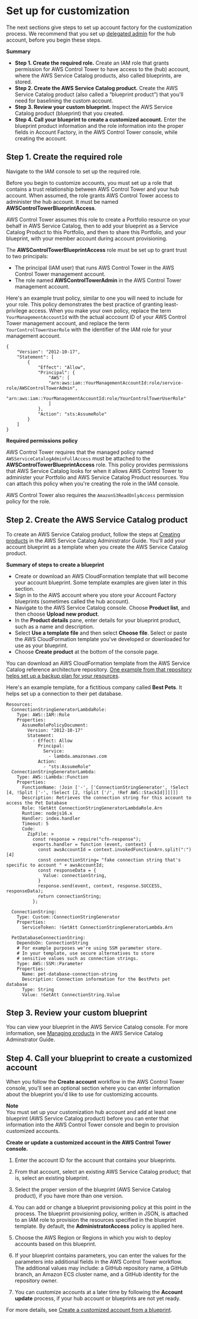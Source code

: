 # Set up for customization<a name="afc-setup-steps"></a>

The next sections give steps to set up account factory for the customization process\. We recommend that you set up [delegated admin](https://docs.aws.amazon.com/accounts/latest/reference/using-orgs-delegated-admin.html) for the hub account, before you begin these steps\.

**Summary**
+ **Step 1\. Create the required role\.** Create an IAM role that grants permission for AWS Control Tower to have access to the \(hub\) account, where the AWS Service Catalog products, also called blueprints, are stored\.
+ **Step 2\. Create the AWS Service Catalog product\.** Create the AWS Service Catalog product \(also called a “blueprint product”\) that you'll need for baselining the custom account\.
+ **Step 3\. Review your custom blueprint\.** Inspect the AWS Service Catalog product \(blueprint\) that you created\.
+ **Step 4\. Call your blueprint to create a customized account\.** Enter the blueprint product information and the role information into the proper fields in Account Factory, in the AWS Control Tower console, while creating the account\.

## Step 1\. Create the required role<a name="step-1-create-blueprint-access-role"></a>

Navigate to the IAM console to set up the required role\.

Before you begin to customize accounts, you must set up a role that contains a trust relationship between AWS Control Tower and your hub account\. When assumed, the role grants AWS Control Tower access to administer the hub account\. It must be named **AWSControlTowerBlueprintAccess**\. 

AWS Control Tower assumes this role to create a Portfolio resource on your behalf in AWS Service Catalog, then to add your blueprint as a Service Catalog Product to this Portfolio, and then to share this Portfolio, and your blueprint, with your member account during account provisioning\.

 The **AWSControlTowerBlueprintAccess** role must be set up to grant trust to two principals:
+ The principal \(IAM user\) that runs AWS Control Tower in the AWS Control Tower management account\. 
+ The role named **AWSControlTowerAdmin** in the AWS Control Tower management account\.

Here's an example trust policy, similar to one you will need to include for your role\. This policy demonstrates the best practice of granting least\-privilege access\. When you make your own policy, replace the term `YourManagementAccountId` with the actual acccount ID of your AWS Control Tower management account, and replace the term `YourControlTowerUserRole` with the identifier of the IAM role for your management account\.

```
{
    "Version": "2012-10-17",
    "Statement": [
        {
            "Effect": "Allow",
            "Principal": {
                "AWS": [
                "arn:aws:iam::YourManagementAccountId:role/service-role/AWSControlTowerAdmin", 
                "arn:aws:iam::YourManagementAccountId:role/YourControlTowerUserRole"
                ]
            },
            "Action": "sts:AssumeRole"
        }
    ]
}
```

**Required permissions policy**

AWS Control Tower requires that the managed policy named `AWSServiceCatalogAdminFullAccess` must be attached to the **AWSControlTowerBlueprintAccess** role\. This policy provides permissions that AWS Service Catalog looks for when it allows AWS Control Tower to administer your Portfolio and AWS Service Catalog Product resources\. You can attach this policy when you're creating the role in the IAM console\.

AWS Control Tower also requires the `AmazonS3ReadOnlyAccess` permission policy for the role\.

## Step 2\. Create the AWS Service Catalog product<a name="step-2-create-blueprint-product"></a>

To create an AWS Service Catalog product, follow the steps at [Creating products](https://docs.aws.amazon.com/servicecatalog/latest/adminguide/productmgmt-cloudresource.html) in the AWS Service Catalog Administrator Guide\. You'll add your account blueprint as a template when you create the AWS Service Catalog product\.

**Summary of steps to create a blueprint**
+ Create or download an AWS CloudFormation template that will become your account blueprint\. Some template examples are given later in this section\.
+ Sign in to the AWS account where you store your Account Factory blueprints \(sometimes called the hub account\)\.
+ Navigate to the AWS Service Catalog console\. Choose **Product list**, and then choose **Upload new product**\.
+ In the **Product details** pane, enter details for your blueprint product, such as a name and description\.
+ Select **Use a template file** and then select **Choose file**\. Select or paste the AWS CloudFormation template you've developed or downloaded for use as your blueprint\.
+ Choose **Create product** at the bottom of the console page\.

You can download an AWS CloudFormation template from the AWS Service Catalog reference architecture repository\. [One example from that repository helps set up a backup plan for your resources](https://raw.githubusercontent.com/aws-samples/aws-service-catalog-reference-architectures/master/backup/backup-tagoptions.yml)\.

Here's an example template, for a fictitious company called **Best Pets**\. It helps set up a connection to their pet database\.

```
Resources:
  ConnectionStringGeneratorLambdaRole:
    Type: AWS::IAM::Role
    Properties:
      AssumeRolePolicyDocument:
        Version: "2012-10-17"
        Statement:
          - Effect: Allow
            Principal:
              Service:
                - lambda.amazonaws.com
            Action:
              - "sts:AssumeRole"
  ConnectionStringGeneratorLambda:
    Type: AWS::Lambda::Function
    Properties:
      FunctionName: !Join ['-', ['ConnectionStringGenerator', !Select [4, !Split ['-', !Select [2, !Split ['/', !Ref AWS::StackId]]]]]]
      Description: Retrieves the connection string for this account to access the Pet Database
      Role: !GetAtt ConnectionStringGeneratorLambdaRole.Arn
      Runtime: nodejs16.x
      Handler: index.handler
      Timeout: 5
      Code:
        ZipFile: >
          const response = require("cfn-response");
          exports.handler = function (event, context) {
            const awsAccountId = context.invokedFunctionArn.split(":")[4]
            const connectionString= "fake connection string that's specific to account " + awsAccountId;
            const responseData = {
              Value: connectionString,
            }
            response.send(event, context, response.SUCCESS, responseData);
            return connectionString;
          };

  ConnectionString:
    Type: Custom::ConnectionStringGenerator
    Properties:
      ServiceToken: !GetAtt ConnectionStringGeneratorLambda.Arn

  PetDatabaseConnectionString:
    DependsOn: ConnectionString
    # For example purposes we're using SSM parameter store.
    # In your template, use secure alternatives to store
    # sensitive values such as connection strings.
    Type: AWS::SSM::Parameter
    Properties: 
      Name: pet-database-connection-string
      Description: Connection information for the BestPets pet database
      Type: String
      Value: !GetAtt ConnectionString.Value
```

## Step 3\. Review your custom blueprint<a name="step-3-review-blueprint"></a>

You can view your blueprint in the AWS Service Catalog console\. For more information, see [Managing products](https://docs.aws.amazon.com/servicecatalog/latest/adminguide/catalogs_products.html#productmgmt-menu) in the AWS Service Catalog Adminstrator Guide\.

## Step 4\. Call your blueprint to create a customized account<a name="step-4-call-the-blueprint"></a>

When you follow the **Create account** workflow in the AWS Control Tower console, you'll see an optional section where you can enter information about the blueprint you'd like to use for customizing accounts\.

**Note**  
You must set up your customization hub account and add at least one blueprint \(AWS Service Catalog product\) before you can enter that information into the AWS Control Tower console and begin to provision customized accounts\.

**Create or update a customized account in the AWS Control Tower console\.**

1. Enter the account ID for the account that contains your blueprints\.

1. From that account, select an existing AWS Service Catalog product; that is, select an existing blueprint\.

1. Select the proper version of the blueprint \(AWS Service Catalog product\), if you have more than one version\.

1. You can add or change a blueprint provisioning policy at this point in the process\. The blueprint provisioning policy, written in JSON, is attached to an IAM role to provision the resources specified in the blueprint template\. By default, the **AdministratorAccess** policy is applied here\.

1. Choose the AWS Region or Regions in which you wish to deploy accounts based on this blueprint\.

1. If your blueprint contains parameters, you can enter the values for the parameters into additional fields in the AWS Control Tower workflow\. The additional values may include: a GitHub repository name, a GitHub branch, an Amazon ECS cluster name, and a GitHub identity for the repository owner\.

1. You can customize accounts at a later time by following the **Account update** process, if your hub account or blueprints are not yet ready\.

For more details, see [Create a customized account from a blueprint](create-afc-customized-account.md)\.